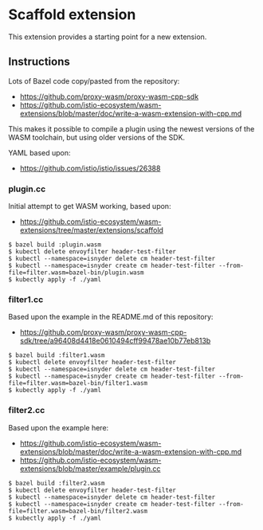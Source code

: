 # Scaffold extension

This extension provides a starting point for a new extension.

## Instructions

Lots of Bazel code copy/pasted from the repository:
* https://github.com/proxy-wasm/proxy-wasm-cpp-sdk
* https://github.com/istio-ecosystem/wasm-extensions/blob/master/doc/write-a-wasm-extension-with-cpp.md

This makes it possible to compile a plugin using the newest versions of the
WASM toolchain, but using older versions of the SDK.

YAML based upon:
* https://github.com/istio/istio/issues/26388

### plugin.cc

Initial attempt to get WASM working, based upon:
* https://github.com/istio-ecosystem/wasm-extensions/tree/master/extensions/scaffold

```
$ bazel build :plugin.wasm
$ kubectl delete envoyfilter header-test-filter
$ kubectl --namespace=isnyder delete cm header-test-filter
$ kubectl --namespace=isnyder create cm header-test-filter --from-file=filter.wasm=bazel-bin/plugin.wasm
$ kubectly apply -f ./yaml
```

### filter1.cc

Based upon the example in the README.md of this repository:
* https://github.com/proxy-wasm/proxy-wasm-cpp-sdk/tree/a96408d4418e0610494cff99478ae10b77eb813b

```
$ bazel build :filter1.wasm
$ kubectl delete envoyfilter header-test-filter
$ kubectl --namespace=isnyder delete cm header-test-filter
$ kubectl --namespace=isnyder create cm header-test-filter --from-file=filter.wasm=bazel-bin/filter1.wasm
$ kubectly apply -f ./yaml
```

### filter2.cc

Based upon the example here:
* https://github.com/istio-ecosystem/wasm-extensions/blob/master/doc/write-a-wasm-extension-with-cpp.md
* https://github.com/istio-ecosystem/wasm-extensions/blob/master/example/plugin.cc

```
$ bazel build :filter2.wasm
$ kubectl delete envoyfilter header-test-filter
$ kubectl --namespace=isnyder delete cm header-test-filter
$ kubectl --namespace=isnyder create cm header-test-filter --from-file=filter.wasm=bazel-bin/filter2.wasm
$ kubectly apply -f ./yaml
```
